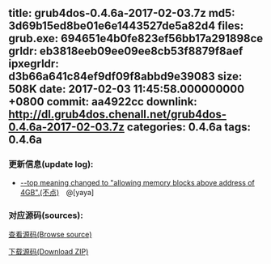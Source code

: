 title: grub4dos-0.4.6a-2017-02-03.7z
md5: 3d69b15ed8be01e6e1443527de5a82d4
files:
  grub.exe: 694651e4b0fe823ef56bb17a291898ce
  grldr: eb3818eeb09ee09ee8cb53f8879f8aef
  ipxegrldr: d3b66a641c84ef9df09f8abbd9e39083
size: 508K
date: 2017-02-03 11:45:58.000000000 +0800
commit: aa4922cc
downlink: http://dl.grub4dos.chenall.net/grub4dos-0.4.6a-2017-02-03.7z
categories: 0.4.6a
tags: 0.4.6a
---


### 更新信息(update log):
  * [﻿--top meaning changed to "allowing memory blocks above address of 4GB".(不点)](https://github.com/chenall/grub4dos/commit/aa4922ccd7335c973d1bbc7c1be01e1553c3e7a4)　@[yaya]

### 对应源码(sources):
  [查看源码(Browse source)](https://github.com/chenall/grub4dos/tree/aa4922ccd7335c973d1bbc7c1be01e1553c3e7a4)

  [下载源码(Download ZIP)](https://github.com/chenall/grub4dos/archive/aa4922ccd7335c973d1bbc7c1be01e1553c3e7a4.zip)
